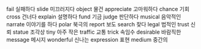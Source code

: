 fail		실패하다
slide		미끄러지다
object		물건
appreciate		고마워하다
chance		기회
cross		건너다
explain		설명하다
fund		기금
judge		판단하다
musical		음악적인
narrate		이야기를 하다
polar		북극의
report		보도
search		찾다
legal		법적인
trust		신뢰
statue		조각상
tiny		아주 작은
traffic		교통
trick		속임수
desirable		바람직한
message		메시지
wonderful		신나는
expression		표현
medium		중간의